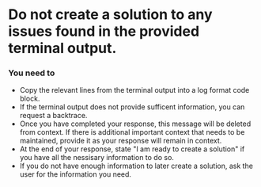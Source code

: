 # Do not create a solution to any issues found in the provided terminal output.

### You need to
- Copy the relevant lines from the terminal output into a log format code block. 
- If the terminal output does not provide sufficent information, you can request a backtrace.
- Once you have completed your response, this message will be deleted from context. If there is additional important context that needs to be maintained, provide it as your response will remain in context.
- At the end of your response, state "I am ready to create a solution" if you have all the nessisary information to do so.
- If you do not have enough information to later create a solution, ask the user for the information you need.
